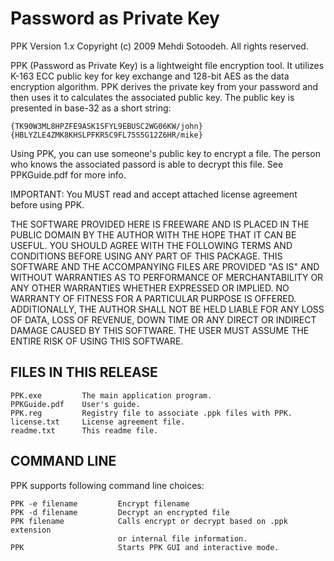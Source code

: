 Password as Private Key
=======================

PPK Version 1.x Copyright (c) 2009 Mehdi Sotoodeh. All rights reserved. 

PPK (Password as Private Key) is a lightweight file encryption tool.
It utilizes K-163 ECC public key for key exchange and 128-bit AES as
the data encryption algorithm.
PPK derives the private key from your password and then uses it to
calculates the associated public key. 
The public key is presented in base-32 as a short string:

    {TK90W3ML8HPZFE9ASK1SFYL9EBUSC2WG06KW/john}
    {HBLYZLE4ZMK8KHSLPFKR5C9FL75S5G12Z6HR/mike}

Using PPK, you can use someone's public key to encrypt a file. The
person who knows the associated passord is able to decrypt this file.
See PPKGuide.pdf for more info.


IMPORTANT: You MUST read and accept attached license agreement before using PPK.

THE SOFTWARE PROVIDED HERE IS FREEWARE AND IS PLACED IN THE PUBLIC DOMAIN 
BY THE AUTHOR WITH THE HOPE THAT IT CAN BE USEFUL.
YOU SHOULD AGREE WITH THE FOLLOWING TERMS AND CONDITIONS BEFORE USING
ANY PART OF THIS PACKAGE.
THIS SOFTWARE AND THE ACCOMPANYING FILES ARE PROVIDED "AS IS" AND WITHOUT 
WARRANTIES AS TO PERFORMANCE OF MERCHANTABILITY OR ANY OTHER WARRANTIES 
WHETHER EXPRESSED OR IMPLIED.  NO WARRANTY OF FITNESS FOR A PARTICULAR 
PURPOSE IS OFFERED.  ADDITIONALLY, THE AUTHOR SHALL NOT BE HELD LIABLE 
FOR ANY LOSS OF DATA, LOSS OF REVENUE, DOWN TIME OR ANY DIRECT OR 
INDIRECT DAMAGE CAUSED BY THIS SOFTWARE. THE USER MUST ASSUME THE ENTIRE 
RISK OF USING THIS SOFTWARE.  


FILES IN THIS RELEASE
---------------------

    PPK.exe         The main application program.
    PPKGuide.pdf    User's guide.
    PPK.reg         Registry file to associate .ppk files with PPK.
    license.txt     License agreement file.
    readme.txt      This readme file.

COMMAND LINE
------------

PPK supports following command line choices:

    PPK -e filename         Encrypt filename
    PPK -d filename         Decrypt an encrypted file
    PPK filename            Calls encrypt or decrypt based on .ppk extension
                            or internal file information.
    PPK                     Starts PPK GUI and interactive mode.
